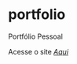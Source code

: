 # portfolio
 Portfólio Pessoal

  Acesse o site <a href="https://felipedorea.github.io/repositorio/index.html" target="_blank"><i>Aqui</i></a>
